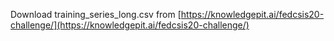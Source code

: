 Download training_series_long.csv from [https://knowledgepit.ai/fedcsis20-challenge/](https://knowledgepit.ai/fedcsis20-challenge/)